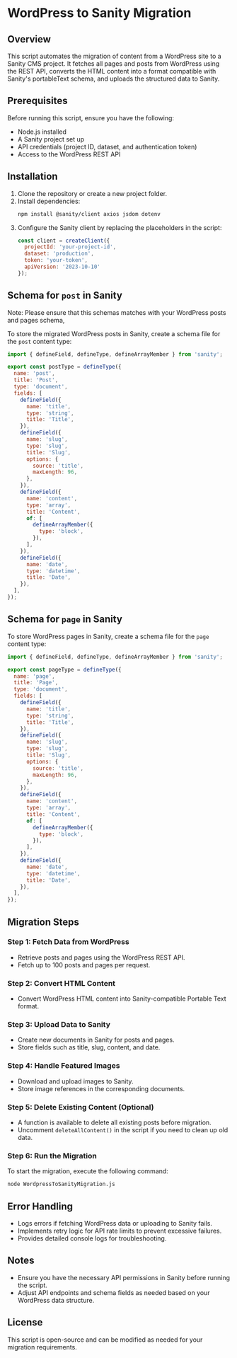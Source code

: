 # WordPress to Sanity Migration

## Overview

This script automates the migration of content from a WordPress site to a Sanity CMS project. It fetches all pages and posts from WordPress using the REST API, converts the HTML content into a format compatible with Sanity's portableText schema, and uploads the structured data to Sanity.

## Prerequisites

Before running this script, ensure you have the following:

- Node.js installed
- A Sanity project set up
- API credentials (project ID, dataset, and authentication token)
- Access to the WordPress REST API

## Installation

1. Clone the repository or create a new project folder.
2. Install dependencies:
   ```sh
   npm install @sanity/client axios jsdom dotenv
   ```
3. Configure the Sanity client by replacing the placeholders in the script:
   ```js
   const client = createClient({
     projectId: 'your-project-id',
     dataset: 'production',
     token: 'your-token',
     apiVersion: '2023-10-10'
   });
   ```

## Schema for `post` in Sanity
Note: Please ensure that this schemas matches with your WordPress posts and pages schema,

To store the migrated WordPress posts in Sanity, create a schema file for the `post` content type:

```js
import { defineField, defineType, defineArrayMember } from 'sanity';

export const postType = defineType({
  name: 'post',
  title: 'Post',
  type: 'document',
  fields: [
    defineField({
      name: 'title',
      type: 'string',
      title: 'Title',
    }),
    defineField({
      name: 'slug',
      type: 'slug',
      title: 'Slug',
      options: {
        source: 'title',
        maxLength: 96,
      },
    }),
    defineField({
      name: 'content',
      type: 'array',
      title: 'Content',
      of: [
        defineArrayMember({
          type: 'block',
        }),
      ],
    }),
    defineField({
      name: 'date',
      type: 'datetime',
      title: 'Date',
    }),
  ],
});
```

## Schema for `page` in Sanity

To store WordPress pages in Sanity, create a schema file for the `page` content type:

```js
import { defineField, defineType, defineArrayMember } from 'sanity';

export const pageType = defineType({
  name: 'page',
  title: 'Page',
  type: 'document',
  fields: [
    defineField({
      name: 'title',
      type: 'string',
      title: 'Title',
    }),
    defineField({
      name: 'slug',
      type: 'slug',
      title: 'Slug',
      options: {
        source: 'title',
        maxLength: 96,
      },
    }),
    defineField({
      name: 'content',
      type: 'array',
      title: 'Content',
      of: [
        defineArrayMember({
          type: 'block',
        }),
      ],
    }),
    defineField({
      name: 'date',
      type: 'datetime',
      title: 'Date',
    }),
  ],
});
```

## Migration Steps

### Step 1: Fetch Data from WordPress
- Retrieve posts and pages using the WordPress REST API.
- Fetch up to 100 posts and pages per request.

### Step 2: Convert HTML Content
- Convert WordPress HTML content into Sanity-compatible Portable Text format.

### Step 3: Upload Data to Sanity
- Create new documents in Sanity for posts and pages.
- Store fields such as title, slug, content, and date.

### Step 4: Handle Featured Images
- Download and upload images to Sanity.
- Store image references in the corresponding documents.

### Step 5: Delete Existing Content (Optional)
- A function is available to delete all existing posts before migration.
- Uncomment `deleteAllContent()` in the script if you need to clean up old data.

### Step 6: Run the Migration
To start the migration, execute the following command:
```sh
node WordpressToSanityMigration.js
```

## Error Handling

- Logs errors if fetching WordPress data or uploading to Sanity fails.
- Implements retry logic for API rate limits to prevent excessive failures.
- Provides detailed console logs for troubleshooting.

## Notes

- Ensure you have the necessary API permissions in Sanity before running the script.
- Adjust API endpoints and schema fields as needed based on your WordPress data structure.

## License

This script is open-source and can be modified as needed for your migration requirements.

